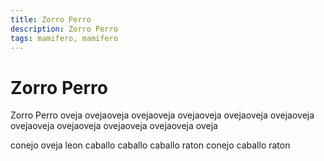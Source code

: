 ```yaml
---
title: Zorro Perro
description: Zorro Perro
tags: mamifero, mamifero
---
```


# Zorro Perro

Zorro Perro oveja ovejaoveja ovejaoveja ovejaoveja ovejaoveja ovejaoveja ovejaoveja ovejaoveja ovejaoveja ovejaoveja oveja

conejo oveja leon caballo caballo caballo raton conejo caballo raton